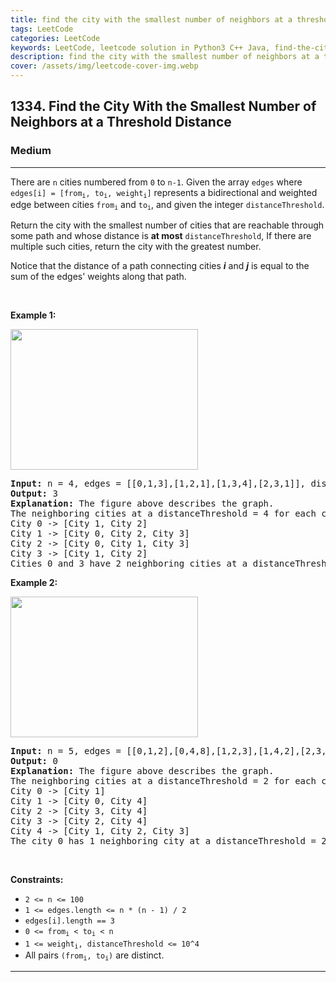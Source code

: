 ```yaml
---
title: find the city with the smallest number of neighbors at a threshold distance
tags: LeetCode
categories: LeetCode
keywords: LeetCode, leetcode solution in Python3 C++ Java, find-the-city-with-the-smallest-number-of-neighbors-at-a-threshold-distance solution
description: find the city with the smallest number of neighbors at a threshold distance LeetCode Solution Explained
cover: /assets/img/leetcode-cover-img.webp
---
```



<h2>1334. Find the City With the Smallest Number of Neighbors at a Threshold Distance</h2><h3>Medium</h3><hr><div><p>There are <code>n</code> cities numbered from <code>0</code> to <code>n-1</code>. Given the array <code>edges</code>&nbsp;where <code>edges[i] = [from<sub>i</sub>, to<sub>i</sub>, weight<sub>i</sub>]</code> represents a bidirectional and weighted edge between cities <code>from<sub>i</sub></code>&nbsp;and <code>to<sub>i</sub></code>, and given the integer <code>distanceThreshold</code>.</p>

<p>Return the city with the smallest number<strong> </strong>of&nbsp;cities that are reachable through some path and whose distance is <strong>at most</strong> <code>distanceThreshold</code>, If there are multiple such cities, return the city with the greatest number.</p>

<p>Notice that the distance of a path connecting cities <em><strong>i</strong></em> and <em><strong>j</strong></em> is equal to the sum of the edges' weights along that path.</p>

<p>&nbsp;</p>
<p><strong>Example 1:</strong></p>

<p><img alt="" src="https://assets.leetcode.com/uploads/2020/01/16/find_the_city_01.png" style="width: 300px; height: 225px;"></p>

<pre><strong>Input:</strong> n = 4, edges = [[0,1,3],[1,2,1],[1,3,4],[2,3,1]], distanceThreshold = 4
<strong>Output:</strong> 3
<strong>Explanation: </strong>The figure above describes the graph.&nbsp;
The neighboring cities at a distanceThreshold = 4 for each city are:
City 0 -&gt; [City 1, City 2]&nbsp;
City 1 -&gt; [City 0, City 2, City 3]&nbsp;
City 2 -&gt; [City 0, City 1, City 3]&nbsp;
City 3 -&gt; [City 1, City 2]&nbsp;
Cities 0 and 3 have 2 neighboring cities at a distanceThreshold = 4, but we have to return city 3 since it has the greatest number.
</pre>

<p><strong>Example 2:</strong></p>

<p><strong><img alt="" src="https://assets.leetcode.com/uploads/2020/01/16/find_the_city_02.png" style="width: 300px; height: 225px;"></strong></p>

<pre><strong>Input:</strong> n = 5, edges = [[0,1,2],[0,4,8],[1,2,3],[1,4,2],[2,3,1],[3,4,1]], distanceThreshold = 2
<strong>Output:</strong> 0
<strong>Explanation: </strong>The figure above describes the graph.&nbsp;
The neighboring cities at a distanceThreshold = 2 for each city are:
City 0 -&gt; [City 1]&nbsp;
City 1 -&gt; [City 0, City 4]&nbsp;
City 2 -&gt; [City 3, City 4]&nbsp;
City 3 -&gt; [City 2, City 4]
City 4 -&gt; [City 1, City 2, City 3]&nbsp;
The city 0 has 1 neighboring city at a distanceThreshold = 2.
</pre>

<p>&nbsp;</p>
<p><strong>Constraints:</strong></p>

<ul>
	<li><code>2 &lt;= n &lt;= 100</code></li>
	<li><code>1 &lt;= edges.length &lt;= n * (n - 1) / 2</code></li>
	<li><code>edges[i].length == 3</code></li>
	<li><code>0 &lt;= from<sub>i</sub> &lt; to<sub>i</sub> &lt; n</code></li>
	<li><code>1 &lt;= weight<sub>i</sub>,&nbsp;distanceThreshold &lt;= 10^4</code></li>
	<li>All pairs <code>(from<sub>i</sub>, to<sub>i</sub>)</code> are distinct.</li>
</ul>
</div>

---


